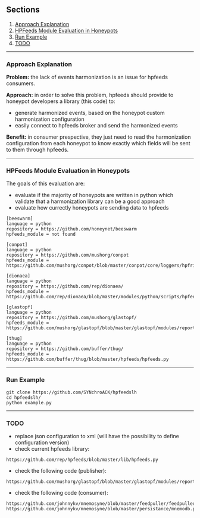 ## Sections

1. [Approach Explanation](#approach)
2. [HPFeeds Module Evaluation in Honeypots](#evaluation)
3. [Run Example](#run-example)
4. [TODO](#todo)

* * *

<a name="approach"></a>
### Approach Explanation

**Problem:** the lack of events harmonization is an issue for hpfeeds consumers.

**Approach:** in order to solve this problem, hpfeeds should provide to honeypot developers a library (this code) to:
* generate harmonized events, based on the honeypot custom harmonization configuration
* easily connect to hpfeeds broker and send the harmonized events

**Benefit:** in consumer prespective, they just need to read the harmonization configuration from each honeypot to know exactly which fields will be sent to them through hpfeeds.

* * *

<a name="evaluation"></a>
### HPFeeds Module Evaluation in Honeypots

The goals of this evaluation are:
* evaluate if the majority of honeypots are written in python which validate that a harmonization library can be a good approach
* evaluate how currectly honeypots are sending data to hpfeeds

```
[beeswarm]
language = python
repository = https://github.com/honeynet/beeswarm
hpfeeds_module = not found
```

```
[conpot]
language = python
repository = https://github.com/mushorg/conpot
hpfeeds_module = https://github.com/mushorg/conpot/blob/master/conpot/core/loggers/hpfriends.py
```

```
[dionaea]
language = python
repository = https://github.com/rep/dionaea/
hpfeeds_module = https://github.com/rep/dionaea/blob/master/modules/python/scripts/hpfeeds.py
```

```
[glastopf]
language = python
repository = https://github.com/mushorg/glastopf/
hpfeeds_module = https://github.com/mushorg/glastopf/blob/master/glastopf/modules/reporting/auxiliary/log_hpfeeds.py
```

```
[thug]
language = python
repository = https://github.com/buffer/thug/
hpfeeds_module = https://github.com/buffer/thug/blob/master/hpfeeds/hpfeeds.py
```

* * *

<a name="run-example"></a>
### Run Example

```
git clone https://github.com/SYNchroACK/hpfeedslh
cd hpfeedslh/
python example.py
```

* * *

<a name="todo"></a>
### TODO

* replace json configuration to xml (will have the possibility to define configuration version)
* check current hpfeeds library:
```
https://github.com/rep/hpfeeds/blob/master/lib/hpfeeds.py
```
* check the following code (publisher):
```
https://github.com/mushorg/glastopf/blob/master/glastopf/modules/reporting/auxiliary/log_hpfeeds.py
```

* check the following code (consumer):
```
https://github.com/johnnykv/mnemosyne/blob/master/feedpuller/feedpuller.py
https://github.com/johnnykv/mnemosyne/blob/master/persistance/mnemodb.py
```
